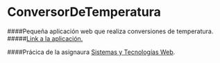 # ConversorDeTemperatura

####Pequeña aplicación web que realiza conversiones de temperatura.
#####[Link a la aplicación.](http://alu0100768893.github.io/ConversorDeTemperatura/)

####Prácica de la asignaura [Sistemas y Tecnologías Web](http://eguia.ull.es/etsii/query.php?codigo=139264512).
